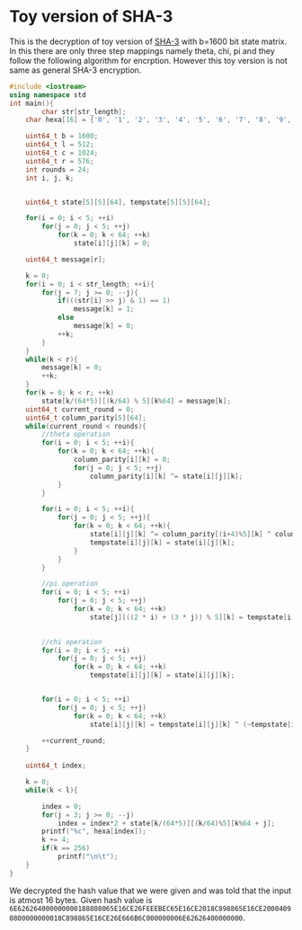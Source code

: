 # Toy version of SHA-3
This is the decryption of toy version of [SHA-3](https://hello.iitk.ac.in/sites/default/files/cs641a2021/resources/NIST.FIPS_.202_0.pdf) with b=1600 bit state matrix. In this there are only three step mappings namely theta, chi, pi and they follow the following algorithm for encrption. However this toy version is not same as general SHA-3 encryption.
```cpp
#include <iostream>
using namespace std
int main(){
        char str[str_length];
	char hexa[16] = {'0', '1', '2', '3', '4', '5', '6', '7', '8', '9', 'A', 'B', 'C', 'D', 'E', 'F'};

	uint64_t b = 1600;
	uint64_t l = 512;
	uint64_t c = 1024;
	uint64_t r = 576;
	int rounds = 24;
	int i, j, k;


	uint64_t state[5][5][64], tempstate[5][5][64];

	for(i = 0; i < 5; ++i)
		for(j = 0; j < 5; ++j)
			for(k = 0; k < 64; ++k)
				state[i][j][k] = 0;

	uint64_t message[r];

	k = 0;
	for(i = 0; i < str_length; ++i){
		for(j = 7; j >= 0; --j){
			if(((str[i] >> j) & 1) == 1)
				message[k] = 1;
			else
				message[k] = 0;
			++k;
		}
	}
	while(k < r){
		message[k] = 0;
		++k;
	}
	for(k = 0; k < r; ++k)
		state[k/(64*5)][(k/64) % 5][k%64] = message[k];
	uint64_t current_round = 0;
	uint64_t column_parity[5][64];
	while(current_round < rounds){
		//theta operation
		for(i = 0; i < 5; ++i){
			for(k = 0; k < 64; ++k){
				column_parity[i][k] = 0;
				for(j = 0; j < 5; ++j)
					column_parity[i][k] ^= state[i][j][k];
			}
		}

		for(i = 0; i < 5; ++i){
			for(j = 0; j < 5; ++j){
				for(k = 0; k < 64; ++k){
					state[i][j][k] ^= column_parity[(i+4)%5][k] ^ column_parity[(i+1)%5][k];
					tempstate[i][j][k] = state[i][j][k];
				}
			}
		}

		//pi operation
		for(i = 0; i < 5; ++i)
			for(j = 0; j < 5; ++j)
				for(k = 0; k < 64; ++k)
					state[j][((2 * i) + (3 * j)) % 5][k] = tempstate[i][j][k];
		

		//chi operation
		for(i = 0; i < 5; ++i)
			for(j = 0; j < 5; ++j)
				for(k = 0; k < 64; ++k)
					tempstate[i][j][k] = state[i][j][k];


		for(i = 0; i < 5; ++i)
			for(j = 0; j < 5; ++j)
				for(k = 0; k < 64; ++k)
					state[i][j][k] = tempstate[i][j][k] ^ (~tempstate[i][(j+1)%5][k] & tempstate[i][(j+2)%5][k]);

		++current_round;
	}
	
	uint64_t index;

	k = 0;
	while(k < l){

		index = 0;
		for(j = 3; j >= 0; --j)
			index = index*2 + state[k/(64*5)][(k/64)%5][k%64 + j];
		printf("%c", hexa[index]);
		k += 4;
		if(k == 256)
			printf("\n\t");
	}
}
  ```
We decrypted the hash value that we were given and was told that the input is atmost 16 bytes.
Given hash value is ```6E626264000000000188808065E16CE26FEEEBEC65E16CE2018C898865E16CE20004090800000000018C898865E16CE26E666B6C000000006E62626400000000```.
